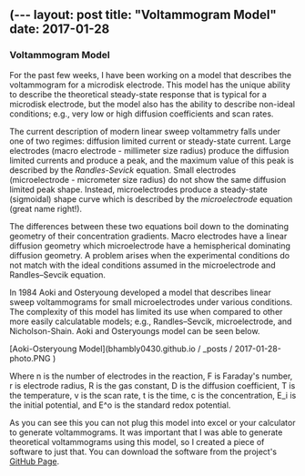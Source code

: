 (﻿---
layout: post
title: "Voltammogram Model"
date: 2017-01-28
---

### Voltammogram Model
For the past few weeks, I have been working on a model that describes the voltammogram for a microdisk electrode. This model has the unique ability to describe the theoretical steady-state response that is typical for a microdisk electrode, but the model also has the ability to describe non-ideal conditions; e.g., very low or high diffusion coefficients and scan rates.

The current description of modern linear sweep voltammetry falls under one of two regimes: diffusion limited current or steady-state current. Large electrodes (macro electrode - millimeter size radius) produce the diffusion limited currents and produce a peak, and the maximum value of this peak is described by the *Randles-Sevick* equation. Small electrodes (microelectrode - micrometer size radius) do not show the same diffusion limited peak shape. Instead, microelectrodes produce a steady-state (sigmoidal) shape curve which is described by the *microelectrode* equation (great name right!). 

The differences between these two equations boil down to the dominating geometry of their concentration gradients. Macro electrodes have a linear diffusion geometry which microelectrode have a hemispherical dominating diffusion geometry. A problem arises when the experimental conditions do not match with the ideal conditions assumed in the microelectrode and Randles–Sevcik equation. 

In 1984 Aoki and Osteryoung developed a model that describes linear sweep voltammograms for small microelectrodes under various conditions. The complexity of this model has limited its use when compared to other more easily calculatable models; e.g., Randles–Sevcik, microelectrode, and Nicholson-Shain. Aoki and Osteryoungs model can be seen below.

[Aoki-Osteryoung Model](bhambly0430.github.io / _posts / 2017-01-28-photo.PNG )

Where n is the number of electrodes in the reaction, F is Faraday's number, r is electrode radius, R is the gas constant, D is the diffusion coefficient, T is the temperature, v is the scan rate, t is the time, c is the concentration, E_i is the initial potential, and E^o is the standard redox potential.

As you can see this you can not plug this model into excel or your calculator to generate voltammograms. It was important that I was able to generate theoretical voltammograms using this model, so I created a piece of software to just that. You can download the software from the project's [GitHub Page](www.github.com/bhambly0430/Voltammogram_App).
